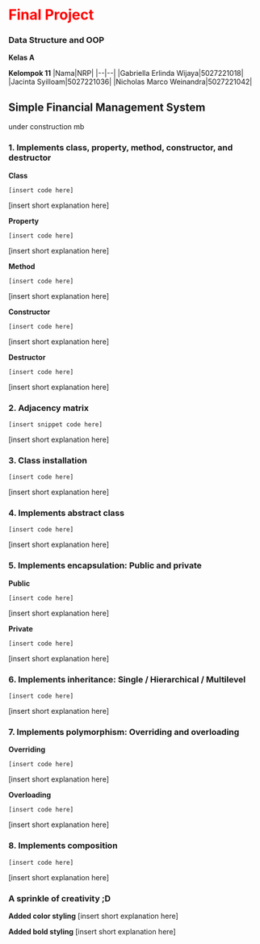 # <span style="color:red">Final Project</span>
### Data Structure and OOP

**Kelas A**

**Kelompok 11**
|Nama|NRP|
|--|--|
|Gabriella Erlinda Wijaya|5027221018|
|Jacinta Syilloam|5027221036|
|Nicholas Marco Weinandra|5027221042|

## Simple Financial Management System
under construction mb

### 1. Implements class, property, method, constructor, and destructor

**Class**
```
[insert code here]
```
[insert short explanation here]



**Property**
```
[insert code here]
```
[insert short explanation here]



**Method**
```
[insert code here]
```
[insert short explanation here]



**Constructor**
```
[insert code here]
```
[insert short explanation here]



**Destructor**
```
[insert code here]
```
[insert short explanation here]



### 2. Adjacency matrix
```
[insert snippet code here]
```
[insert short explanation here]



### 3. Class installation
```
[insert code here]
```
[insert short explanation here]



### 4. Implements abstract class
```
[insert code here]
```
[insert short explanation here]



### 5. Implements encapsulation: Public and private
**Public**
```
[insert code here]
```
[insert short explanation here]



**Private**
```
[insert code here]
```
[insert short explanation here]



### 6. Implements inheritance: Single / Hierarchical / Multilevel
```
[insert code here]
```
[insert short explanation here]



### 7. Implements polymorphism: Overriding and overloading
**Overriding**
```
[insert code here]
```
[insert short explanation here]



**Overloading**
```
[insert code here]
```
[insert short explanation here]



### 8. Implements composition
```
[insert code here]
```
[insert short explanation here]


### A sprinkle of creativity ;D
**Added color styling**
[insert short explanation here]

**Added bold styling**
[insert short explanation here]